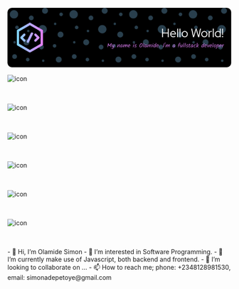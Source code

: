 ![Header](./OlamideSimon.png)
<div style="display: flex; align-items: flex-start;">
    <img src="https://techstack-generator.vercel.app/react-icon.svg" alt="icon" width="65" height="65" />
</div>
<div style="display: flex; align-items: flex-start;">
    <img src="https://techstack-generator.vercel.app/ts-icon.svg" alt="icon" width="65" height="65" />
</div>
<div style="display: flex; align-items: flex-start;">
    <img src="https://techstack-generator.vercel.app/js-icon.svg" alt="icon" width="65" height="65" />
</div>
<div style="display: flex; align-items: flex-start;">
    <img src="https://techstack-generator.vercel.app/redux-icon.svg" alt="icon" width="65" height="65" />
</div>
<div style="display: flex; align-items: flex-start;">
    <img src="https://techstack-generator.vercel.app/graphql-icon.svg" alt="icon" width="65" height="65" />
</div>
<div style="display: flex; align-items: flex-start;">
    <img src="https://techstack-generator.vercel.app/restapi-icon.svg" alt="icon" width="65" height="65" />
</div>
- 👋 Hi, I’m Olamide Simon
- 👀 I’m interested in Software Programming.
- 🌱 I’m currently make use of Javascript, both backend and frontend.
- 💞️ I’m looking to collaborate on ...
- 📫 How to reach me; phone: +2348128981530, email: simonadepetoye@gmail.com

<!---
I'm quite open to take on Javascript offers and jobs, more likely ReactJs and React Native with Node.Js
